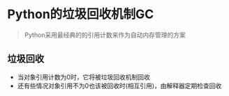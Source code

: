 # Python的垃圾回收机制GC

> Python采用最经典的的引用计数来作为自动内存管理的方案


## 垃圾回收

- 当对象引用计数为0时，它将被垃圾回收机制回收
- 还有些情况对象引用不为0也该被回收时(相互引用)，由解释器定期检查回收
